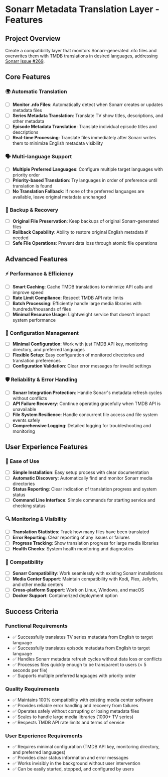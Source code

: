 # Sonarr Metadata Translation Layer - Features

## Project Overview
Create a compatibility layer that monitors Sonarr-generated .nfo files and overwrites them with TMDB translations in desired languages, addressing [Sonarr Issue #269](https://github.com/Sonarr/Sonarr/issues/269).

## Core Features

### 🌍 Automatic Translation
- [ ] **Monitor .nfo Files**: Automatically detect when Sonarr creates or updates metadata files
- [ ] **Series Metadata Translation**: Translate TV show titles, descriptions, and other metadata
- [ ] **Episode Metadata Translation**: Translate individual episode titles and descriptions
- [ ] **Real-time Processing**: Translate files immediately after Sonarr writes them to minimize English metadata visibility

### 🗣️ Multi-language Support
- [ ] **Multiple Preferred Languages**: Configure multiple target languages with priority order
- [ ] **Priority-based Translation**: Try languages in order of preference until translation is found
- [ ] **No Translation Fallback**: If none of the preferred languages are available, leave original metadata unchanged

### 💾 Backup & Recovery
- [ ] **Original File Preservation**: Keep backups of original Sonarr-generated files
- [ ] **Rollback Capability**: Ability to restore original English metadata if needed
- [ ] **Safe File Operations**: Prevent data loss through atomic file operations

## Advanced Features

### ⚡ Performance & Efficiency
- [ ] **Smart Caching**: Cache TMDB translations to minimize API calls and improve speed
- [ ] **Rate Limit Compliance**: Respect TMDB API rate limits
- [ ] **Batch Processing**: Efficiently handle large media libraries with hundreds/thousands of files
- [ ] **Minimal Resource Usage**: Lightweight service that doesn't impact system performance

### 🔧 Configuration Management
- [ ] **Minimal Configuration**: Work with just TMDB API key, monitoring directory, and preferred languages
- [ ] **Flexible Setup**: Easy configuration of monitored directories and translation preferences
- [ ] **Configuration Validation**: Clear error messages for invalid settings

### 🛡️ Reliability & Error Handling
- [ ] **Sonarr Integration Protection**: Handle Sonarr's metadata refresh cycles without conflicts
- [ ] **API Failure Recovery**: Continue operating gracefully when TMDB API is unavailable
- [ ] **File System Resilience**: Handle concurrent file access and file system events safely
- [ ] **Comprehensive Logging**: Detailed logging for troubleshooting and monitoring

## User Experience Features

### 🚀 Ease of Use
- [ ] **Simple Installation**: Easy setup process with clear documentation
- [ ] **Automatic Discovery**: Automatically find and monitor Sonarr media directories
- [ ] **Status Reporting**: Clear indication of translation progress and system status
- [ ] **Command Line Interface**: Simple commands for starting service and checking status

### 🔍 Monitoring & Visibility
- [ ] **Translation Statistics**: Track how many files have been translated
- [ ] **Error Reporting**: Clear reporting of any issues or failures
- [ ] **Progress Tracking**: Show translation progress for large media libraries
- [ ] **Health Checks**: System health monitoring and diagnostics

### 🔗 Compatibility
- [ ] **Sonarr Compatibility**: Work seamlessly with existing Sonarr installations
- [ ] **Media Center Support**: Maintain compatibility with Kodi, Plex, Jellyfin, and other media centers
- [ ] **Cross-platform Support**: Work on Linux, Windows, and macOS
- [ ] **Docker Support**: Containerized deployment option

## Success Criteria

### Functional Requirements
- ✅ Successfully translates TV series metadata from English to target language
- ✅ Successfully translates episode metadata from English to target language
- ✅ Handles Sonarr metadata refresh cycles without data loss or conflicts
- ✅ Processes files quickly enough to be transparent to users (< 5 seconds per file)
- ✅ Supports multiple preferred languages with priority order

### Quality Requirements
- ✅ Maintains 100% compatibility with existing media center software
- ✅ Provides reliable error handling and recovery from failures
- ✅ Operates safely without corrupting or losing metadata files
- ✅ Scales to handle large media libraries (1000+ TV series)
- ✅ Respects TMDB API rate limits and terms of service

### User Experience Requirements
- ✅ Requires minimal configuration (TMDB API key, monitoring directory, and preferred languages)
- ✅ Provides clear status information and error messages
- ✅ Works invisibly in the background without user intervention
- ✅ Can be easily started, stopped, and configured by users
